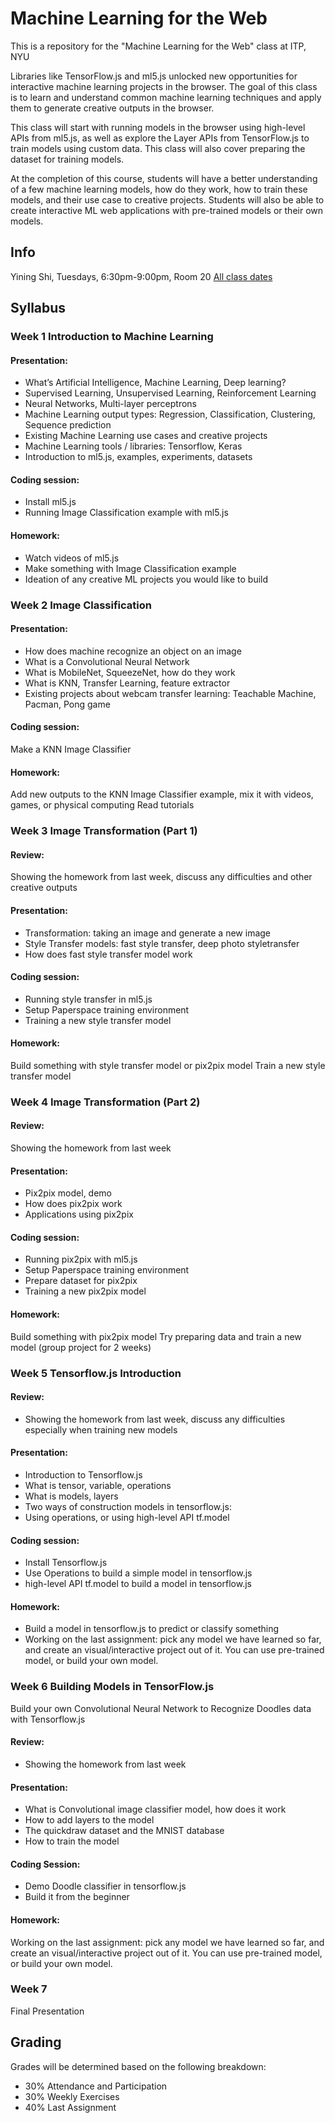 # Machine Learning for the Web
This is a repository for the "Machine Learning for the Web" class at ITP, NYU

Libraries like TensorFlow.js and ml5.js unlocked new opportunities for interactive machine learning projects in the browser. The goal of this class is to learn and understand common machine learning techniques and apply them to generate creative outputs in the browser.

This class will start with running models in the browser using high-level APIs from ml5.js, as well as explore the Layer APIs from TensorFlow.js to train models using custom data. This class will also cover preparing the dataset for training models.

At the completion of this course, students will have a better understanding of a few machine learning models, how do they work, how to train these models, and their use case to creative projects. Students will also be able to create interactive ML web applications with pre-trained models or their own models.

## Info
Yining Shi, Tuesdays, 6:30pm-9:00pm, Room 20
[All class dates](http://help.itp.nyu.edu/curriculum/registration/fall-2018-reg-info/fall-2018-class-dates-term-deadlines)

## Syllabus
### Week 1 Introduction to Machine Learning

#### Presentation:
- What’s Artificial Intelligence, Machine Learning, Deep learning?
- Supervised Learning, Unsupervised Learning, Reinforcement Learning
- Neural Networks, Multi-layer perceptrons
- Machine Learning output types: Regression, Classification, Clustering, Sequence prediction
- Existing Machine Learning use cases and creative projects
- Machine Learning tools / libraries: Tensorflow, Keras
- Introduction to ml5.js, examples, experiments, datasets

#### Coding session:
- Install ml5.js
- Running Image Classification example with ml5.js

#### Homework: 
- Watch videos of ml5.js
- Make something with Image Classification example
- Ideation of any creative ML projects you would like to build

### Week 2 Image Classification

#### Presentation:
- How does machine recognize an object on an image
- What is a Convolutional Neural Network
- What is MobileNet, SqueezeNet, how do they work
- What is KNN, Transfer Learning, feature extractor
- Existing projects about webcam transfer learning: Teachable Machine, Pacman, Pong game

#### Coding session:
Make a KNN Image Classifier

#### Homework: 
Add new outputs to the KNN Image Classifier example, mix it with videos, games, or physical computing
Read tutorials

### Week 3 Image Transformation (Part 1)

#### Review: 
Showing the homework from last week, discuss any difficulties and other creative outputs

#### Presentation:
- Transformation: taking an image and generate a new image 
- Style Transfer models: fast style transfer, deep photo styletransfer
- How does fast style transfer model work

#### Coding session:
- Running style transfer in ml5.js
- Setup Paperspace training environment
- Training a new style transfer model

#### Homework: 
Build something with style transfer model or pix2pix model
Train a new style transfer model

### Week 4 Image Transformation (Part 2)

#### Review: 
Showing the homework from last week

#### Presentation:
- Pix2pix model, demo
- How does pix2pix work
- Applications using pix2pix

#### Coding session:
- Running pix2pix with ml5.js
- Setup Paperspace training environment
- Prepare dataset for pix2pix
- Training a new pix2pix model

#### Homework: 
Build something with pix2pix model
Try preparing data and train a new model (group project for 2 weeks) 

### Week 5 Tensorflow.js Introduction

#### Review:
- Showing the homework from last week, discuss any difficulties especially when training new models

#### Presentation:
- Introduction to Tensorflow.js
- What is tensor, variable,  operations
- What is models, layers
- Two ways of construction models in tensorflow.js: 
- Using operations, or using high-level API tf.model

#### Coding session:
- Install Tensorflow.js
- Use Operations to build a simple model in tensorflow.js
- high-level API tf.model to build a model in tensorflow.js

#### Homework:
- Build a model in tensorflow.js to predict or classify something
- Working on the last assignment: pick any model we have learned so far, and create an visual/interactive project out of it. You can use pre-trained model, or build your own model.

### Week 6 Building Models in TensorFlow.js

Build your own Convolutional Neural Network to Recognize Doodles data with Tensorflow.js

#### Review: 
- Showing the homework from last week

#### Presentation:
- What is Convolutional image classifier model, how does it work
- How to add layers to the model
- The quickdraw dataset and the MNIST database
- How to train the model

#### Coding Session:
- Demo Doodle classifier in tensorflow.js
- Build it from the beginner

#### Homework:
Working on the last assignment: pick any model we have learned so far, and create an visual/interactive project out of it. You can use pre-trained model, or build your own model.

### Week 7

Final Presentation

## Grading

Grades will be determined based on the following breakdown:
- 30% Attendance and Participation
- 30% Weekly Exercises
- 40% Last Assignment
